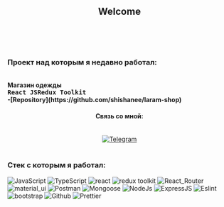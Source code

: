 <div align="center">
<h2>Welcome</h2> 
</div>
<br>

<br>
<br>

### Проект над которым я недавно работал:
<br>
<b>Магазин одежды</b>
<br><b><kbd>React JS</kbd><kbd>Redux Toolkit</kbd></b>
<br><b>-[Repository](https://github.com/shishanee/laram-shop)</b>
<br/>

<div align="center">
<h4>Связь со мной: </h4>
  <br/>
  <a href="https://t.me/rasvom">
  <img alt="Telegram" src="https://img.shields.io/badge/-Telegram-blue?style=for-the-badge&logo=Telegram&logoColor=white" />
</a>
</div>
<br/>

### Стек с которым я работал:

![JavaScript](https://img.shields.io/badge/JavaScript-111111?style=for-the-badge&logo=JavaScript)
![TypeScript](https://img.shields.io/badge/TypeScript-111111?style=for-the-badge&logo=TypeScript)
![react](https://img.shields.io/badge/react-111111?style=for-the-badge&logo=React)
![redux toolkit](https://img.shields.io/badge/redux-toolkit-111111?style=for-the-badge&logo=redux-toolkit)
![React_Router](https://img.shields.io/badge/React_Router-111111?style=for-the-badge&logo=ReactRouter)
![material_ui](https://img.shields.io/badge/material_ui-111111?style=for-the-badge&logo=Material-UI)
![Postman](https://img.shields.io/badge/Postman-111111?style=for-the-badge&logo=Postman)
![Mongoose](https://img.shields.io/badge/Mongoose-111111?style=for-the-badge&logo=MongoDB)
![NodeJs](https://img.shields.io/badge/NodeJs-111111?style=for-the-badge&logo=Node.js)
![ExpressJS](https://img.shields.io/badge/ExpressJS-111111?style=for-the-badge&logo=Express)
![Eslint](https://img.shields.io/badge/Eslint-111111?style=for-the-badge&logo=ESLint)
![bootstrap](https://img.shields.io/badge/bootstrap-111111?style=for-the-badge&logo=Bootstrap)
![Github](https://img.shields.io/badge/Github-111111?style=for-the-badge&logo=GitHub)
![Prettier](https://img.shields.io/badge/Prettier-111111?style=for-the-badge&logo=Prettier)

